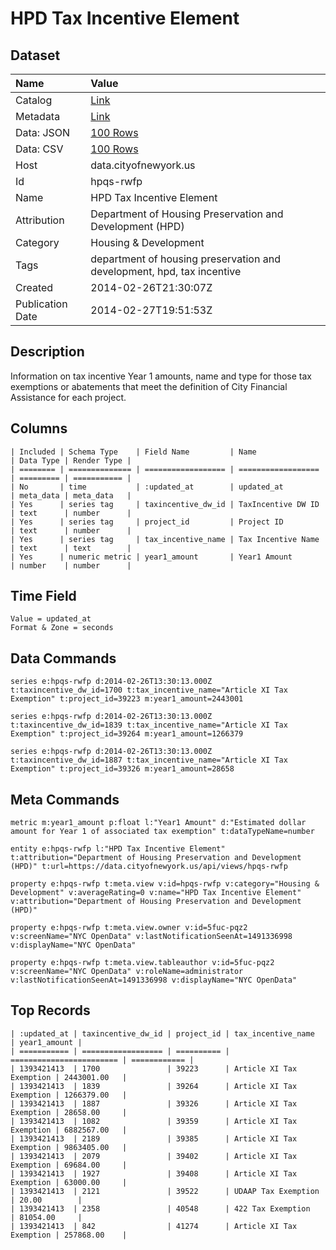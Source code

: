 # HPD Tax Incentive Element

## Dataset

| Name | Value |
| :--- | :---- |
| Catalog | [Link](https://catalog.data.gov/dataset/hpd-tax-incentive-element-d0ceb) |
| Metadata | [Link](https://data.cityofnewyork.us/api/views/hpqs-rwfp) |
| Data: JSON | [100 Rows](https://data.cityofnewyork.us/api/views/hpqs-rwfp/rows.json?max_rows=100) |
| Data: CSV | [100 Rows](https://data.cityofnewyork.us/api/views/hpqs-rwfp/rows.csv?max_rows=100) |
| Host | data.cityofnewyork.us |
| Id | hpqs-rwfp |
| Name | HPD Tax Incentive Element |
| Attribution | Department of Housing Preservation and Development (HPD) |
| Category | Housing & Development |
| Tags | department of housing preservation and development, hpd, tax incentive |
| Created | 2014-02-26T21:30:07Z |
| Publication Date | 2014-02-27T19:51:53Z |

## Description

Information on tax incentive Year 1 amounts, name and type for those tax exemptions or abatements that meet the definition of City Financial Assistance for each project.

## Columns

```ls
| Included | Schema Type    | Field Name         | Name               | Data Type | Render Type |
| ======== | ============== | ================== | ================== | ========= | =========== |
| No       | time           | :updated_at        | updated_at         | meta_data | meta_data   |
| Yes      | series tag     | taxincentive_dw_id | TaxIncentive DW ID | text      | number      |
| Yes      | series tag     | project_id         | Project ID         | text      | number      |
| Yes      | series tag     | tax_incentive_name | Tax Incentive Name | text      | text        |
| Yes      | numeric metric | year1_amount       | Year1 Amount       | number    | number      |
```

## Time Field

```ls
Value = updated_at
Format & Zone = seconds
```

## Data Commands

```ls
series e:hpqs-rwfp d:2014-02-26T13:30:13.000Z t:taxincentive_dw_id=1700 t:tax_incentive_name="Article XI Tax Exemption" t:project_id=39223 m:year1_amount=2443001

series e:hpqs-rwfp d:2014-02-26T13:30:13.000Z t:taxincentive_dw_id=1839 t:tax_incentive_name="Article XI Tax Exemption" t:project_id=39264 m:year1_amount=1266379

series e:hpqs-rwfp d:2014-02-26T13:30:13.000Z t:taxincentive_dw_id=1887 t:tax_incentive_name="Article XI Tax Exemption" t:project_id=39326 m:year1_amount=28658
```

## Meta Commands

```ls
metric m:year1_amount p:float l:"Year1 Amount" d:"Estimated dollar amount for Year 1 of associated tax exemption" t:dataTypeName=number

entity e:hpqs-rwfp l:"HPD Tax Incentive Element" t:attribution="Department of Housing Preservation and Development (HPD)" t:url=https://data.cityofnewyork.us/api/views/hpqs-rwfp

property e:hpqs-rwfp t:meta.view v:id=hpqs-rwfp v:category="Housing & Development" v:averageRating=0 v:name="HPD Tax Incentive Element" v:attribution="Department of Housing Preservation and Development (HPD)"

property e:hpqs-rwfp t:meta.view.owner v:id=5fuc-pqz2 v:screenName="NYC OpenData" v:lastNotificationSeenAt=1491336998 v:displayName="NYC OpenData"

property e:hpqs-rwfp t:meta.view.tableauthor v:id=5fuc-pqz2 v:screenName="NYC OpenData" v:roleName=administrator v:lastNotificationSeenAt=1491336998 v:displayName="NYC OpenData"
```

## Top Records

```ls
| :updated_at | taxincentive_dw_id | project_id | tax_incentive_name       | year1_amount | 
| =========== | ================== | ========== | ======================== | ============ | 
| 1393421413  | 1700               | 39223      | Article XI Tax Exemption | 2443001.00   | 
| 1393421413  | 1839               | 39264      | Article XI Tax Exemption | 1266379.00   | 
| 1393421413  | 1887               | 39326      | Article XI Tax Exemption | 28658.00     | 
| 1393421413  | 1082               | 39359      | Article XI Tax Exemption | 6882567.00   | 
| 1393421413  | 2189               | 39385      | Article XI Tax Exemption | 9863405.00   | 
| 1393421413  | 2079               | 39402      | Article XI Tax Exemption | 69684.00     | 
| 1393421413  | 1927               | 39408      | Article XI Tax Exemption | 63000.00     | 
| 1393421413  | 2121               | 39522      | UDAAP Tax Exemption      | 20.00        | 
| 1393421413  | 2358               | 40548      | 422 Tax Exemption        | 81054.00     | 
| 1393421413  | 842                | 41274      | Article XI Tax Exemption | 257868.00    | 
```